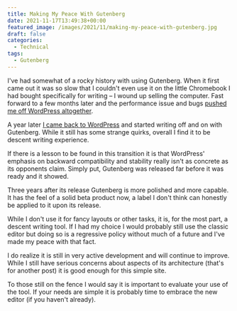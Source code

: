 ```yaml
---
title: Making My Peace With Gutenberg
date: 2021-11-17T13:49:38+00:00
featured_image: /images/2021/11/making-my-peace-with-gutenberg.jpg
draft: false
categories:
  - Technical
tags:
  - Gutenberg
---
```


I've had somewhat of a rocky history with using Gutenberg. When it first came out it was so slow that I couldn't even use it on the little Chromebook I had bought specifically for writing &#8211; I wound up selling the computer. Fast forward to a few months later and the performance issue and bugs [pushed me off WordPress altogether][1].

A year later [I came back to WordPress][2] and started writing off and on with Gutenberg. While it still has some strange quirks, overall I find it to be descent writing experience.

If there is a lesson to be found in this transition it is that WordPress' emphasis on backward compatibility and stability really isn't as concrete as its opponents claim. Simply put, Gutenberg was released far before it was ready and it showed.

Three years after its release Gutenberg is more polished and more capable. It has the feel of a solid beta product now, a label I don't think can honestly be applied to it upon its release.

While I don't use it for fancy layouts or other tasks, it is, for the most part, a descent writing tool. If I had my choice I would probably still use the classic editor but doing so is a regressive policy without much of a future and I've made my peace with that fact.

I do realize it is still in very active development and will continue to improve. While I still have serious concerns about aspects of its architecture (that's for another post) it is good enough for this simple site.

To those still on the fence I would say it is important to evaluate your use of the tool. If your needs are simple it is probably time to embrace the new editor (if you haven't already).

 [1]: /2019/08/its-time-for-a-new-site/
 [2]: /2021/07/its-time-for-a-new-site-2/